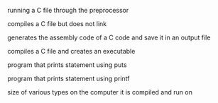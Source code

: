 running a C file through the preprocessor

compiles a C file but does not link

generates the assembly code of a C code and save it in an output file

compiles a C file and creates an executable 

program that prints statement using puts 

program that prints statement using printf

size of various types on the computer it is compiled and run on
